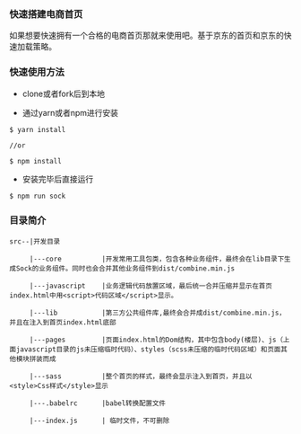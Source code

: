 ### 快速搭建电商首页

如果想要快速拥有一个合格的电商首页那就来使用吧。基于京东的首页和京东的快速加载策略。

### 快速使用方法

+ clone或者fork后到本地

+ 通过yarn或者npm进行安装

```
$ yarn install

//or

$ npm install
```

+ 安装完毕后直接运行

```javascript
$ npm run sock
```

### 目录简介
```text
src--|开发目录

     |---core          |开发常用工具包类，包含各种业务组件，最终会在lib目录下生成Sock的业务组件。同时也会合并其他业务组件到dist/combine.min.js
 
     |---javascript    |业务逻辑代码放置区域，最后统一合并压缩并显示在首页index.html中用<script>代码区域</script>显示。

     |---lib           |第三方公共组件库,最终会合并成dist/combine.min.js，并且在注入到首页index.html底部

     |---pages         |页面index.html的Dom结构，其中包含body(楼层)、js（上面javascript目录的js未压缩临时代码）、styles（scss未压缩的临时代码区域）和页面其他模块拼装而成

     |---sass          |整个首页的样式，最终会显示注入到首页，并且以<style>Css样式</style>显示

     |---.babelrc      |babel转换配置文件

     |---index.js      | 临时文件，不可删除 
```

